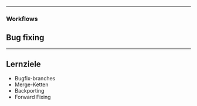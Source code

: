 
---

### Workflows

## Bug fixing

---

## Lernziele

 * Bugfix-branches
 * Merge-Ketten
 * Backporting
 * Forward Fixing